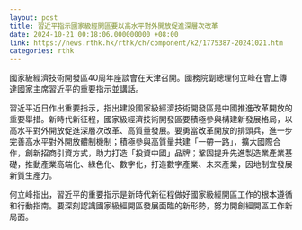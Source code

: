 ```yaml
---
layout: post
title: 習近平指示國家級經開區要以高水平對外開放促進深層次改革
date: 2024-10-21 00:18:06.000000000 +08:00
link: https://news.rthk.hk/rthk/ch/component/k2/1775387-20241021.htm
categories: rthk
---
```


國家級經濟技術開發區40周年座談會在天津召開。國務院副總理何立峰在會上傳達國家主席習近平的重要指示並講話。

習近平近日作出重要指示，指出建設國家級經濟技術開發區是中國推進改革開放的重要舉措。新時代新征程，國家級經濟技術開發區要積極參與構建新發展格局，以高水平對外開放促進深層次改革、高質量發展。要勇當改革開放的排頭兵，進一步完善高水平對外開放體制機制；積極參與高質量共建「一帶一路」，擴大國際合作，創新招商引資方式，助力打造「投資中國」品牌；鞏固提升先進製造業產業基礎，推動產業高端化、綠色化、數字化，打造數字產業、未來產業，因地制宜發展新質生產力。

何立峰指出，習近平的重要指示是新時代新征程做好國家級經開區工作的根本遵循和行動指南。要深刻認識國家級經開區發展面臨的新形勢，努力開創經開區工作新局面。
